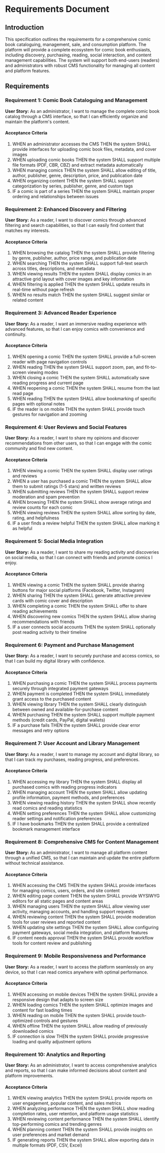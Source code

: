 # Requirements Document

## Introduction

This specification outlines the requirements for a comprehensive comic book cataloguing, management, sale, and consumption platform. The platform will provide a complete ecosystem for comic book enthusiasts, including discovery, purchasing, reading, social interaction, and content management capabilities. The system will support both end-users (readers) and administrators with robust CMS functionality for managing all content and platform features.

## Requirements

### Requirement 1: Comic Book Cataloguing and Management

**User Story:** As an administrator, I want to manage the complete comic book catalog through a CMS interface, so that I can efficiently organize and maintain the platform's content.

#### Acceptance Criteria

1. WHEN an administrator accesses the CMS THEN the system SHALL provide interfaces for uploading comic book files, metadata, and cover images
2. WHEN uploading comic books THEN the system SHALL support multiple file formats (PDF, CBR, CBZ) and extract metadata automatically
3. WHEN managing comics THEN the system SHALL allow editing of title, author, publisher, genre, description, price, and publication date
4. WHEN organizing content THEN the system SHALL support categorization by series, publisher, genre, and custom tags
5. IF a comic is part of a series THEN the system SHALL maintain proper ordering and relationships between issues

### Requirement 2: Enhanced Discovery and Filtering

**User Story:** As a reader, I want to discover comics through advanced filtering and search capabilities, so that I can easily find content that matches my interests.

#### Acceptance Criteria

1. WHEN browsing the catalog THEN the system SHALL provide filtering by genre, publisher, author, price range, and publication date
2. WHEN searching THEN the system SHALL support full-text search across titles, descriptions, and metadata
3. WHEN viewing results THEN the system SHALL display comics in an attractive grid layout with cover images and key information
4. WHEN filtering is applied THEN the system SHALL update results in real-time without page refresh
5. WHEN no results match THEN the system SHALL suggest similar or related content

### Requirement 3: Advanced Reader Experience

**User Story:** As a reader, I want an immersive reading experience with advanced features, so that I can enjoy comics with convenience and continuity.

#### Acceptance Criteria

1. WHEN opening a comic THEN the system SHALL provide a full-screen reader with page navigation controls
2. WHEN reading THEN the system SHALL support zoom, pan, and fit-to-screen viewing modes
3. WHEN closing a comic THEN the system SHALL automatically save reading progress and current page
4. WHEN reopening a comic THEN the system SHALL resume from the last read page
5. WHEN reading THEN the system SHALL allow bookmarking of specific pages with optional notes
6. IF the reader is on mobile THEN the system SHALL provide touch gestures for navigation and zooming

### Requirement 4: User Reviews and Social Features

**User Story:** As a reader, I want to share my opinions and discover recommendations from other users, so that I can engage with the comic community and find new content.

#### Acceptance Criteria

1. WHEN viewing a comic THEN the system SHALL display user ratings and reviews
2. WHEN a user has purchased a comic THEN the system SHALL allow them to submit ratings (1-5 stars) and written reviews
3. WHEN submitting reviews THEN the system SHALL support review moderation and spam prevention
4. WHEN browsing THEN the system SHALL show average ratings and review counts for each comic
5. WHEN viewing reviews THEN the system SHALL allow sorting by date, rating, and helpfulness
6. IF a user finds a review helpful THEN the system SHALL allow marking it as helpful

### Requirement 5: Social Media Integration

**User Story:** As a reader, I want to share my reading activity and discoveries on social media, so that I can connect with friends and promote comics I enjoy.

#### Acceptance Criteria

1. WHEN viewing a comic THEN the system SHALL provide sharing buttons for major social platforms (Facebook, Twitter, Instagram)
2. WHEN sharing THEN the system SHALL generate attractive preview cards with comic cover and description
3. WHEN completing a comic THEN the system SHALL offer to share reading achievements
4. WHEN discovering new comics THEN the system SHALL allow sharing recommendations with friends
5. IF a user connects social accounts THEN the system SHALL optionally post reading activity to their timeline

### Requirement 6: Payment and Purchase Management

**User Story:** As a reader, I want to securely purchase and access comics, so that I can build my digital library with confidence.

#### Acceptance Criteria

1. WHEN purchasing a comic THEN the system SHALL process payments securely through integrated payment gateways
2. WHEN payment is completed THEN the system SHALL immediately grant access to the purchased content
3. WHEN viewing library THEN the system SHALL clearly distinguish between owned and available-for-purchase content
4. WHEN purchasing THEN the system SHALL support multiple payment methods (credit cards, PayPal, digital wallets)
5. IF a purchase fails THEN the system SHALL provide clear error messages and retry options

### Requirement 7: User Account and Library Management

**User Story:** As a reader, I want to manage my account and digital library, so that I can track my purchases, reading progress, and preferences.

#### Acceptance Criteria

1. WHEN accessing my library THEN the system SHALL display all purchased comics with reading progress indicators
2. WHEN managing account THEN the system SHALL allow updating profile information, payment methods, and preferences
3. WHEN viewing reading history THEN the system SHALL show recently read comics and reading statistics
4. WHEN setting preferences THEN the system SHALL allow customizing reader settings and notification preferences
5. IF I have bookmarks THEN the system SHALL provide a centralized bookmark management interface

### Requirement 8: Comprehensive CMS for Content Management

**User Story:** As an administrator, I want to manage all platform content through a unified CMS, so that I can maintain and update the entire platform without technical assistance.

#### Acceptance Criteria

1. WHEN accessing the CMS THEN the system SHALL provide interfaces for managing comics, users, orders, and site content
2. WHEN editing page content THEN the system SHALL provide WYSIWYG editors for all static pages and content areas
3. WHEN managing users THEN the system SHALL allow viewing user activity, managing accounts, and handling support requests
4. WHEN reviewing content THEN the system SHALL provide moderation tools for user reviews and reported content
5. WHEN updating site settings THEN the system SHALL allow configuring payment gateways, social media integration, and platform features
6. IF content needs approval THEN the system SHALL provide workflow tools for content review and publishing

### Requirement 9: Mobile Responsiveness and Performance

**User Story:** As a reader, I want to access the platform seamlessly on any device, so that I can read comics anywhere with optimal performance.

#### Acceptance Criteria

1. WHEN accessing on mobile devices THEN the system SHALL provide a responsive design that adapts to screen size
2. WHEN loading comics THEN the system SHALL optimize images and content for fast loading times
3. WHEN reading on mobile THEN the system SHALL provide touch-optimized controls and gestures
4. WHEN offline THEN the system SHALL allow reading of previously downloaded comics
5. IF connection is slow THEN the system SHALL provide progressive loading and quality adjustment options

### Requirement 10: Analytics and Reporting

**User Story:** As an administrator, I want to access comprehensive analytics and reports, so that I can make informed decisions about content and platform improvements.

#### Acceptance Criteria

1. WHEN viewing analytics THEN the system SHALL provide reports on user engagement, popular content, and sales metrics
2. WHEN analyzing performance THEN the system SHALL show reading completion rates, user retention, and platform usage statistics
3. WHEN reviewing content performance THEN the system SHALL identify top-performing comics and trending genres
4. WHEN planning content THEN the system SHALL provide insights on user preferences and market demand
5. IF generating reports THEN the system SHALL allow exporting data in multiple formats (PDF, CSV, Excel)